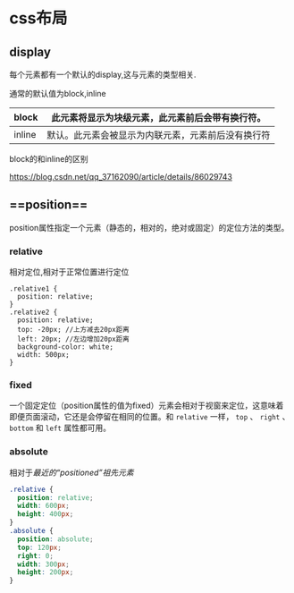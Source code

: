 # css布局

## display

每个元素都有一个默认的display,这与元素的类型相关.

通常的默认值为block,inline

| block  | 此元素将显示为块级元素，此元素前后会带有换行符。   |
| ------ | -------------------------------------------------- |
| inline | 默认。此元素会被显示为内联元素，元素前后没有换行符 |

block的和inline的区别

https://blog.csdn.net/qq_37162090/article/details/86029743

## ==position==

position属性指定一个元素（静态的，相对的，绝对或固定）的定位方法的类型。

### relative

相对定位,相对于正常位置进行定位

```
.relative1 {
  position: relative;
}
.relative2 {
  position: relative; 
  top: -20px; //上方减去20px距离
  left: 20px; //左边增加20px距离
  background-color: white;
  width: 500px;
}
```

### fixed

 一个固定定位（position属性的值为fixed）元素会相对于视窗来定位，这意味着即便页面滚动，它还是会停留在相同的位置。和 `relative` 一样， `top` 、 `right` 、 `bottom` 和 `left` 属性都可用。

### absolute

相对于*最近的“positioned”祖先元素*

~~~css
.relative {
  position: relative;
  width: 600px;
  height: 400px;
}
.absolute {
  position: absolute;
  top: 120px;
  right: 0;
  width: 300px;
  height: 200px;
}
~~~

